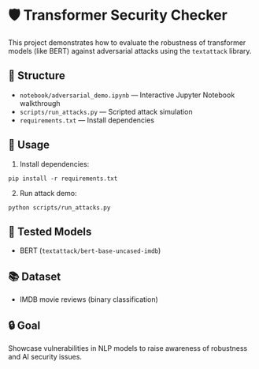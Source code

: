 # 🛡️ Transformer Security Checker

This project demonstrates how to evaluate the robustness of transformer models (like BERT) against adversarial attacks using the `textattack` library.

## 📁 Structure

- `notebook/adversarial_demo.ipynb` — Interactive Jupyter Notebook walkthrough
- `scripts/run_attacks.py` — Scripted attack simulation
- `requirements.txt` — Install dependencies

## 🚀 Usage

1. Install dependencies:
```
pip install -r requirements.txt
```

2. Run attack demo:
```
python scripts/run_attacks.py
```

## 🧪 Tested Models
- BERT (`textattack/bert-base-uncased-imdb`)

## 📚 Dataset
- IMDB movie reviews (binary classification)

## 🔒 Goal
Showcase vulnerabilities in NLP models to raise awareness of robustness and AI security issues.
